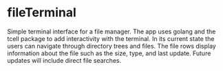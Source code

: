 # fileTerminal
Simple terminal interface for a file manager. The app uses golang and the tcell package to add interactivity with the terminal.
In its current state the users can navigate through directory trees and files. The file rows display information about the file such as 
the size, type, and last update. Future updates will include direct file searches.
